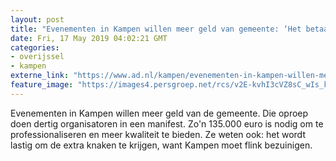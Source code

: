 ```yaml
---
layout: post
title: "Evenementen in Kampen willen meer geld van gemeente: ‘Het betaalt zich dubbel en dwars terug’"
date: Fri, 17 May 2019 04:02:21 GMT
categories: 
- overijssel 
- kampen 
externe_link: "https://www.ad.nl/kampen/evenementen-in-kampen-willen-meer-geld-van-gemeente-het-betaalt-zich-dubbel-en-dwars-terug~a50bb2cb/"
feature_image: "https://images4.persgroep.net/rcs/v2E-kvhI3cVZ8sC_wIs_kKYO0Nk/diocontent/121182260/_fitwidth/400/?appId=21791a8992982cd8da851550a453bd7f&quality=0.7"
---
```


Evenementen in Kampen willen meer geld van de gemeente. Die oproep doen dertig organisatoren in een manifest. Zo'n 135.000 euro is nodig om te professionaliseren en meer kwaliteit te bieden. Ze weten ook: het wordt lastig om de extra knaken te krijgen, want Kampen moet flink bezuinigen.
